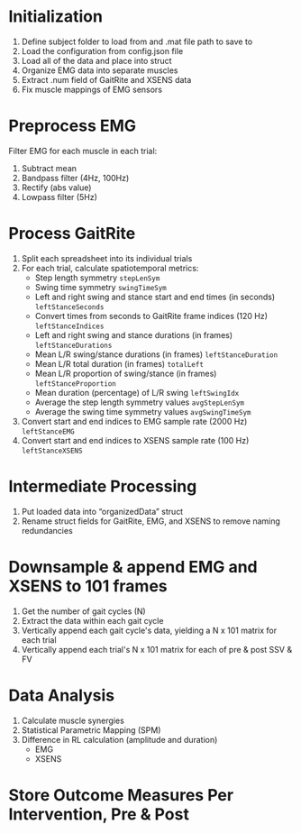 # Initialization
1. Define subject folder to load from and .mat file path to save to
2. Load the configuration from config.json file
3. Load all of the data and place into struct
4. Organize EMG data into separate muscles
5. Extract .num field of GaitRite and XSENS data
6. Fix muscle mappings of EMG sensors

# Preprocess EMG
Filter EMG for each muscle in each trial:
1. Subtract mean
2. Bandpass filter (4Hz, 100Hz)
3. Rectify (abs value)
4. Lowpass filter (5Hz)

# Process GaitRite
1. Split each spreadsheet into its individual trials
2. For each trial, calculate spatiotemporal metrics:
    - Step length symmetry `stepLenSym`
    - Swing time symmetry `swingTimeSym`
    - Left and right swing and stance start and end times (in seconds) `leftStanceSeconds`
    - Convert times from seconds to GaitRite frame indices (120 Hz) `leftStanceIndices`
    - Left and right swing and stance durations (in frames) `leftStanceDurations`
    - Mean L/R swing/stance durations (in frames) `leftStanceDuration`
    - Mean L/R total duration (in frames) `totalLeft`
    - Mean L/R proportion of swing/stance (in frames) `leftStanceProportion`
    - Mean duration (percentage) of L/R swing `leftSwingIdx`
    - Average the step length symmetry values `avgStepLenSym`
    - Average the swing time symmetry values `avgSwingTimeSym`
3. Convert start and end indices to EMG sample rate (2000 Hz) `leftStanceEMG`
4. Convert start and end indices to XSENS sample rate (100 Hz) `leftStanceXSENS`

# Intermediate Processing
1. Put loaded data into “organizedData” struct
2. Rename struct fields for GaitRite, EMG, and XSENS to remove naming redundancies

# Downsample & append EMG and XSENS to 101 frames
1. Get the number of gait cycles (N)
2. Extract the data within each gait cycle
3. Vertically append each gait cycle's data, yielding a N x 101 matrix for each trial
4. Vertically append each trial's N x 101 matrix for each of pre & post SSV & FV

# Data Analysis
1. Calculate muscle synergies
2. Statistical Parametric Mapping (SPM)
3. Difference in RL calculation (amplitude and duration)
    - EMG
    - XSENS

# Store Outcome Measures Per Intervention, Pre & Post

